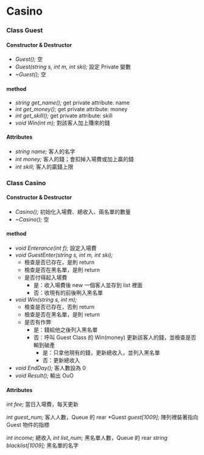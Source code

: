 # Casino

### Class Guest

#### Constructor & Destructor
* *Guest();* 空
* *Guest(string s, int m, int ski);* 設定 Private 變數
* *~Guest();* 空

#### method
* *string get_name();* get private attribute: name
* *int get_money();* get private attribute: money
* *int get_skill();* get private attribute: skill
* *void Win(int m);* 對該客人加上賺來的錢

#### Attributes
* *string name;* 客人的名字
* *int money;* 客人的錢；會扣掉入場費或加上贏的錢
* *int skill;* 客人的贏錢上限

### Class Casino

#### Constructor & Destructor
* *Casino();* 初始化入場費、總收入、兩名單的數量
* *~Casino();* 空

#### method
* *void Enterance(int f);* 設定入場費
* *void GuestEnter(string s, int m, int ski);*
    * 檢查是否已存在，是則 return
    * 檢查是否在黑名單，是則 return
    * 是否付得起入場費
        * 是：收入場費後 new 一個客人並存到 list 裡面
        * 否：收現有的前後咧入黑名單
* *void Win(string s, int m);*
    * 檢查是否已存在，否則 return
    * 檢查是否在黑名單，是則 return
    * 是否有作弊
        * 是：錢給他之後列入黑名單
        * 否：呼叫 Guest Class 的 Win(money) 更新該客人的錢，並檢查是否輸到破產
            * 是：只拿他現有的錢，更新總收入，並列入黑名單
            * 否：更新總收入
* *void EndDay();* 客人數設為 0
* *void Result();* 輸出 OuO

#### Attributes
*int fee;* 當日入場費，每天更新

*int guest_num;* 客人人數，Queue 的 rear
*Guest *guest[1009];* 陣列裡裝著指向 Guest 物件的指標

*int income;* 總收入
*int list_num;* 黑名單人數，Queue 的 rear
*string blacklist[1009];* 黑名單的名字